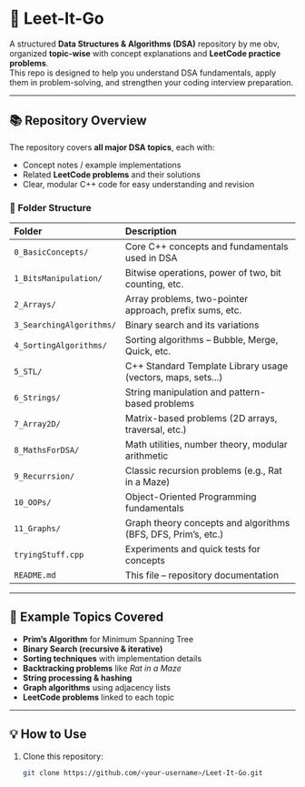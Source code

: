 # 🧠 Leet-It-Go

A structured **Data Structures & Algorithms (DSA)** repository by me obv, organized **topic-wise** with concept explanations and **LeetCode practice problems**.  
This repo is designed to help you understand DSA fundamentals, apply them in problem-solving, and strengthen your coding interview preparation.

---

## 📚 Repository Overview

The repository covers **all major DSA topics**, each with:
- Concept notes / example implementations
- Related **LeetCode problems** and their solutions
- Clear, modular C++ code for easy understanding and revision

### 📂 Folder Structure

| Folder | Description |
|:--|:--|
| `0_BasicConcepts/` | Core C++ concepts and fundamentals used in DSA |
| `1_BitsManipulation/` | Bitwise operations, power of two, bit counting, etc. |
| `2_Arrays/` | Array problems, two-pointer approach, prefix sums, etc. |
| `3_SearchingAlgorithms/` | Binary search and its variations |
| `4_SortingAlgorithms/` | Sorting algorithms – Bubble, Merge, Quick, etc. |
| `5_STL/` | C++ Standard Template Library usage (vectors, maps, sets...) |
| `6_Strings/` | String manipulation and pattern-based problems |
| `7_Array2D/` | Matrix-based problems (2D arrays, traversal, etc.) |
| `8_MathsForDSA/` | Math utilities, number theory, modular arithmetic |
| `9_Recurrsion/` | Classic recursion problems (e.g., Rat in a Maze) |
| `10_OOPs/` | Object-Oriented Programming fundamentals |
| `11_Graphs/` | Graph theory concepts and algorithms (BFS, DFS, Prim’s, etc.) |
| `tryingStuff.cpp` | Experiments and quick tests for concepts |
| `README.md` | This file – repository documentation |

---

## 🚀 Example Topics Covered

- **Prim’s Algorithm** for Minimum Spanning Tree  
- **Binary Search (recursive & iterative)**  
- **Sorting techniques** with implementation details  
- **Backtracking problems** like *Rat in a Maze*  
- **String processing & hashing**  
- **Graph algorithms** using adjacency lists  
- **LeetCode problems** linked to each topic  

---

## 💡 How to Use

1. Clone this repository:
   ```bash
   git clone https://github.com/<your-username>/Leet-It-Go.git
